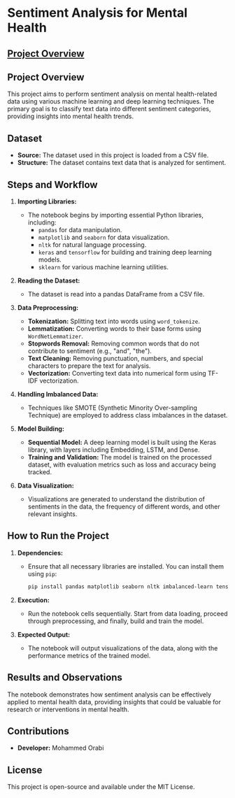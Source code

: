 # Sentiment Analysis for Mental Health
## [Project Overview](#project-overview)

## Project Overview
This project aims to perform sentiment analysis on mental health-related data using various machine learning and deep learning techniques. The primary goal is to classify text data into different sentiment categories, providing insights into mental health trends.

## Dataset
- **Source:** The dataset used in this project is loaded from a CSV file.
- **Structure:** The dataset contains text data that is analyzed for sentiment.

## Steps and Workflow

1. **Importing Libraries:**
   - The notebook begins by importing essential Python libraries, including:
     - `pandas` for data manipulation.
     - `matplotlib` and `seaborn` for data visualization.
     - `nltk` for natural language processing.
     - `keras` and `tensorflow` for building and training deep learning models.
     - `sklearn` for various machine learning utilities.

2. **Reading the Dataset:**
   - The dataset is read into a pandas DataFrame from a CSV file.

3. **Data Preprocessing:**
   - **Tokenization:** Splitting text into words using `word_tokenize`.
   - **Lemmatization:** Converting words to their base forms using `WordNetLemmatizer`.
   - **Stopwords Removal:** Removing common words that do not contribute to sentiment (e.g., "and", "the").
   - **Text Cleaning:** Removing punctuation, numbers, and special characters to prepare the text for analysis.
   - **Vectorization:** Converting text data into numerical form using TF-IDF vectorization.

4. **Handling Imbalanced Data:**
   - Techniques like SMOTE (Synthetic Minority Over-sampling Technique) are employed to address class imbalances in the dataset.

5. **Model Building:**
   - **Sequential Model:** A deep learning model is built using the Keras library, with layers including Embedding, LSTM, and Dense.
   - **Training and Validation:** The model is trained on the processed dataset, with evaluation metrics such as loss and accuracy being tracked.

6. **Data Visualization:**
   - Visualizations are generated to understand the distribution of sentiments in the data, the frequency of different words, and other relevant insights.

## How to Run the Project
1. **Dependencies:**
   - Ensure that all necessary libraries are installed. You can install them using `pip`:
     ```bash
     pip install pandas matplotlib seaborn nltk imbalanced-learn tensorflow keras wordcloud scikit-learn
     ```

2. **Execution:**
   - Run the notebook cells sequentially. Start from data loading, proceed through preprocessing, and finally, build and train the model.

3. **Expected Output:**
   - The notebook will output visualizations of the data, along with the performance metrics of the trained model.

## Results and Observations
The notebook demonstrates how sentiment analysis can be effectively applied to mental health data, providing insights that could be valuable for research or interventions in mental health.

## Contributions
- **Developer:** Mohammed Orabi

## License
This project is open-source and available under the MIT License.
